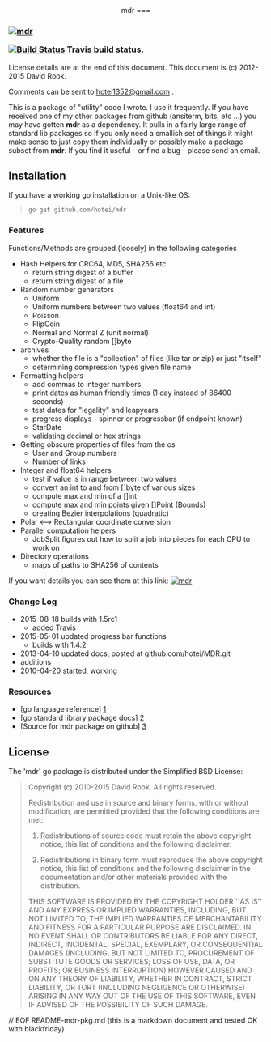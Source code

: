 <center>
mdr
===
</center>

<h3>   <a href="http://godoc.org/github.com/hotei/mdr">
<img src="https://godoc.org/github.com/hotei/mdr?status.png" alt="mdr" /><br>
<p>
</a><a href="http://travis-ci.org/hotei/mdr">
<img src="https://secure.travis-ci.org/hotei/mdr.png" alt="Build Status" /></a>
Travis build status.
</h3>


License details are at the end of this document. 
This document is (c) 2012-2015 David Rook.

Comments can be sent to <hotei1352@gmail.com> .

This is a package of "utility" code I wrote.  I use it frequently.  If you have
received one of my other packages from github (ansiterm, bits, etc ...) you may have
gotten __mdr__ as a dependency.  It pulls in a fairly large range of standard lib
packages so if you only need a smallish set of things it might make sense to just
copy them individually or possibly make a package subset from __mdr__.  If you find it
useful - or find a bug - please send an email.  

## Installation

If you have a working go installation on a Unix-like OS:

> ```go get github.com/hotei/mdr```

### Features

Functions/Methods are grouped (loosely) in the following categories

* Hash Helpers for CRC64, MD5, SHA256 etc
  * return string digest of a buffer
  * return string digest of a file
* Random number generators
  * Uniform
  * Uniform numbers between two values (float64 and int)
  * Poisson
  * FlipCoin
  * Normal and Normal Z (unit normal)
  * Crypto-Quality random []byte
* archives
  * whether the file is a "collection" of files (like tar or zip) or just "itself"
  * determining compression types given file name
* Formatting helpers
  * add commas to integer numbers
  * print dates as human friendly times (1 day instead of 86400 seconds)
  * test dates for "legality" and leapyears
  * progress displays - spinner or progressbar (if endpoint known)
  * StarDate
  * validating decimal or hex strings
* Getting obscure properties of files from the os 
  * User and Group numbers
  * Number of links 
* Integer and float64 helpers
  * test if value is in range between two values
  * convert an int to and from []byte of various sizes
  * compute max and min of a []int
  * compute max and min points given []Point  (Bounds)
  * creating Bezier interpolations (quadratic)
* Polar <--> Rectangular coordinate conversion
* Parallel computation helpers
  * JobSplit figures out how to split a job into pieces for each CPU to work on
* Directory operations
  * maps of paths to SHA256 of contents

If you want details you can see them at this link:
<a href="http://godoc.org/github.com/hotei/mdr">
<img src="https://godoc.org/github.com/hotei/mdr?status.png" alt="mdr" />
</a>

### Change Log
* 2015-08-18 builds with 1.5rc1
  * added Travis
* 2015-05-01 updated progress bar functions
  * builds with 1.4.2
* 2013-04-10 updated docs, posted at github.com/hotei/MDR.git
* additions
* 2010-04-20 started, working

### Resources

* [go language reference] [1] 
* [go standard library package docs] [2]
* [Source for mdr package on github] [3]

[1]: http://golang.org/ref/spec/ "go reference spec"
[2]: http://golang.org/pkg/ "go package docs"
[3]: http://github.com/hotei/mdr "github.com/hotei/mdr"


License
-------
The 'mdr' go package is distributed under the Simplified BSD License:

> Copyright (c) 2010-2015 David Rook. All rights reserved.
> 
> Redistribution and use in source and binary forms, with or without modification, are
> permitted provided that the following conditions are met:
> 
>    1. Redistributions of source code must retain the above copyright notice, this list of
>       conditions and the following disclaimer.
> 
>    2. Redistributions in binary form must reproduce the above copyright notice, this list
>       of conditions and the following disclaimer in the documentation and/or other materials
>       provided with the distribution.
> 
> THIS SOFTWARE IS PROVIDED BY THE COPYRIGHT HOLDER ``AS IS'' AND ANY EXPRESS OR IMPLIED
> WARRANTIES, INCLUDING, BUT NOT LIMITED TO, THE IMPLIED WARRANTIES OF MERCHANTABILITY AND
> FITNESS FOR A PARTICULAR PURPOSE ARE DISCLAIMED. IN NO EVENT SHALL <COPYRIGHT HOLDER> OR
> CONTRIBUTORS BE LIABLE FOR ANY DIRECT, INDIRECT, INCIDENTAL, SPECIAL, EXEMPLARY, OR
> CONSEQUENTIAL DAMAGES (INCLUDING, BUT NOT LIMITED TO, PROCUREMENT OF SUBSTITUTE GOODS OR
> SERVICES; LOSS OF USE, DATA, OR PROFITS; OR BUSINESS INTERRUPTION) HOWEVER CAUSED AND ON
> ANY THEORY OF LIABILITY, WHETHER IN CONTRACT, STRICT LIABILITY, OR TORT (INCLUDING
> NEGLIGENCE OR OTHERWISE) ARISING IN ANY WAY OUT OF THE USE OF THIS SOFTWARE, EVEN IF
> ADVISED OF THE POSSIBILITY OF SUCH DAMAGE.

// EOF README-mdr-pkg.md  (this is a markdown document and tested OK with blackfriday)